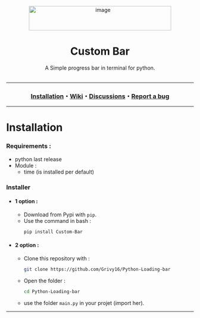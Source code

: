<p align="center"><img width="382" height="66" alt="image" src="https://github.com/user-attachments/assets/4203ff86-c156-422d-9f8f-8cb79bb46893" /></p>
<h1 align="center">Custom Bar</h1>
<p align="center">
  A Simple progress bar in terminal for python.
  <br><br>
</p>


***

<h3 align="center">
<a href="https://github.com/Grivy16/Python-Loading-bar#Installation">Installation</a>・<a href="https://github.com/Grivy16/Python-Loading-bar/wiki">Wiki</a>・<a href="https://github.com/Grivy16/Python-Loading-bar/discussions">Discussions</a>・<a href="https://github.com/Grivy16/Python-Loading-bar/issues">Report a bug</a>
</h3>

***


# Installation

### Requirements :
- python last release
- Module :
  - time (is installed per default)
    
### Installer
- #### 1 option :
  - Download from Pypi with `pip`.
  - Use the command in bash :
    ```bash
    pip install Custom-Bar

- #### 2 option :
  - Clone this repository with :
    ```bash
    git clone https://github.com/Grivy16/Python-Loading-bar
  - Open the folder :
    ```bash
    cd Python-Loading-bar
  - use the folder `main.py` in your projet (import her).

***
